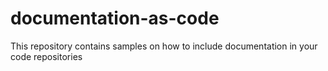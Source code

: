 # documentation-as-code
This repository contains samples on how to include documentation in your code repositories
